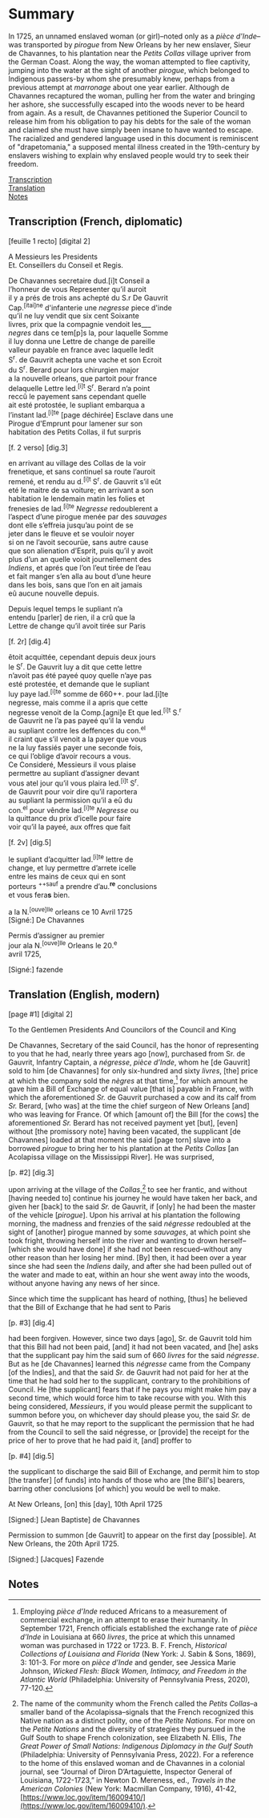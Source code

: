 # Summary   
 In 1725, an unnamed enslaved woman (or girl)–noted only as a *pièce d'Inde*–was transported by *pirogue* from New Orleans by her new enslaver, Sieur de Chavannes, to his plantation near the *Petits Collas* village upriver from the German Coast. Along the way, the woman attempted to flee captivity, jumping into the water at the sight of another *pirogue*, which belonged to Indigenous passers-by whom she presumably knew, perhaps from a previous attempt at *marronage* about one year earlier. Although de Chavannes recaptured the woman, pulling her from the water and bringing her ashore, she successfully escaped into the woods never to be heard from again. As a result, de Chavannes petitioned the Superior Council to release him from his obligation to pay his debts for the sale of the woman and claimed she must have simply been insane to have wanted to escape. The racialized and gendered language used in this document is reminiscent of "drapetomania," a supposed mental illness created in the 19th-century by enslavers wishing to explain why enslaved people would try to seek their freedom.  
   
[Transcription](#transcription-french-diplomatic)  
[Translation](#translation-english-modern)  
[Notes](#notes)  
   
## Transcription (French, diplomatic)  
  
[feuille 1 recto] [digital 2]  
  
  
A Messieurs les Presidents  
Et. Conseillers du Conseil et Regis.  
  
De Chavannes secretaire dud.<sup></sup>[i]t</sup> Conseil a  
l’honneur de vous Representer qu’il auroit  
il y a prés de trois ans achepté du S.r De Gauvrit  
Cap.<sup>[itai]ne</sup> d'infanterie une *negresse* piece d'inde  
qu’il ne luy vendit que six cent Soixante  
livres, prix que la compagnie vendoit les___  
*negres* dans ce tem[p]s la, pour laquelle Somme  
il luy donna une Lettre de change de pareille   
valleur payable en france avec laquelle ledit  
S<sup>r</sup>. de Gauvrit achepta une vache et son Ecroit  
du S<sup>r</sup>. Berard pour lors chirurgien major  
a la nouvelle orleans, que partoit pour france  
delaquelle Lettre led.<sup>[i]t</sup> S<sup>r</sup>. Berard n’a point  
reccû le payement sans cependant quelle  
ait esté protostée, le supliant embarqua a  
l’instant lad.<sup>[i]te</sup> [page déchirée] Esclave dans une  
Pirogue d'Emprunt pour lamener sur son  
habitation des Petits Collas, il fut surpris  
  
  
[f. 2 verso] [dig.3]  
  
  
en arrivant au village des Collas de la voir  
frenetique, et sans continuel sa route l’auroit  
remené, et rendu au d.<sup>[i]t</sup> S<sup>r</sup>. de Gauvrit s’il eût  
eté le maitre de sa voiture; en arrivant a son  
habitation le lendemain matin les folies et  
frenesies de lad.<sup>[i]te</sup> *Negresse* redoublerent a  
l’aspect d’une pirogue menée par des *sauvages*   
dont elle s’effreia jusqu’au point de se  
jeter dans le fleuve et se vouloir noyer  
si on ne l’avoit secourüe, sans autre cause  
que son alienation d’Esprit, puis qu’il y avoit  
plus d’un an quelle voioit journellement des  
*Indiens*, et aprés que l’on l’eut tirée de l’eau  
et fait manger s’en alla au bout d’une heure  
dans les bois, sans que l’on en ait jamais  
eû aucune nouvelle depuis.  
  
  
Depuis lequel temps le supliant n’a  
entendu [parler] de rien, il a crû que la   
Lettre de change qu’il avoit tirée sur Paris  
  
  
[f. 2r] [dig.4]  
  
êtoit acquittée, cependant depuis deux jours  
le S<sup>r</sup>. De Gauvrit luy a dit que cette lettre  
n’avoit pas été payeé quoy quelle n’aye pas  
esté protestée, et demande que le supliant  
luy paye lad.<sup>[i]te</sup> somme de 660++. pour lad.[i]te  
negresse, mais comme il a apris que cette  
negresse venoit de la Comp.[agni]e Et que led.<sup>[i]t</sup> S.<sup>r</sup>  
de Gauvrit ne l’a pas payeé qu’il la vendu  
au supliant contre les deffences du con.<sup>el</sup>  
il craint que s’il venoit a la payer que vous  
ne la luy fassiés payer une seconde fois,  
ce qui l’oblige d’avoir recours a vous.  
Ce Consideré, Messieurs il vous plaise  
permettre au supliant d’assigner devant  
vous atel jour qu’il vous plaira led.<sup>[i]t</sup> S<sup>r</sup>.  
de Gauvrit pour voir dire qu’il raportera  
au supliant la permission qu’il a eû du  
con.<sup>el</sup> pour vêndre lad.<sup>[i]te</sup> *Negresse* ou  
la quittance du prix d’icelle pour faire  
voir qu’il la payeé, aux offres que fait  
  
  
[f. 2v] [dig.5]  
  
  
le supliant d’acquitter lad.<sup>[i]te</sup> lettre de  
change, et luy permettre d’arrete icelle  
entre les mains de ceux qui en sont  
porteurs <sup>++sauf</sup> a prendre d’au.<sup>**re**</sup> conclusions  
et vous fera**s** bien.  
  
a la N.<sup>[ouve]lle</sup> orleans ce 10 Avril 1725  
[Signé:] De Chavannes  
  
Permis d’assigner au premier  
jour ala N.<sup>[ouve]lle</sup> Orleans le 20.<sup>e</sup>  
avril 1725,   
  
  
[Signé:] fazende  
  
  
## Translation (English, modern)  
  
[page #1] [digital 2]  
  

To the Gentlemen Presidents And Councilors of the Council and King  
  
De Chavannes, Secretary of the said Council, has the honor of representing to you that he had, nearly three years ago [now], purchased from Sr. de Gauvrit, Infantry Captain, a *négresse*, *pièce d’Inde*, whom he [de Gauvrit] sold to him [de Chavannes] for only six-hundred and sixty *livres*, [the] price at which the company sold the *nègres* at that time,[^i] for which amount he gave him a Bill of Exchange of equal value [that is] payable in France, with which the aforementioned *Sr.* de Gauvrit purchased a cow and its calf from *Sr.* Berard, [who was] at the time the chief surgeon of New Orleans [and] who was leaving for France. Of which [amount of] the Bill [for the cows] the aforementioned *Sr.* Berard has not received payment yet [but], [even] without [the promissory note] having been vacated, the supplicant [de Chavannes] loaded at that moment the said [page torn] slave into a borrowed *pirogue* to bring her to his plantation at the *Petits Collas* [an Acolapissa village on the Mississippi River]. He was surprised,  
  
  
[p. #2] [dig.3]  
  
    
upon arriving at the village of the *Collas*,[^ii] to see her frantic, and without [having needed to] continue his journey he would have taken her back, and given her [back] to the said *Sr.* de Gauvrit, if [only] he had been the master of the vehicle [*pirogue*]. Upon his arrival at his plantation the following morning, the madness and frenzies of the said *négresse* redoubled at the sight of [another] pirogue manned by some *sauvages*, at which point she took fright, throwing herself into the river and wanting to drown herself–[which she would have done] if she had not been rescued–without any other reason than her losing her mind. [By] then, it had been over a year since she had seen the *Indiens* daily, and after she had been pulled out of the water and made to eat, within an hour she went away into the woods, without anyone having any news of her since.  
  
Since which time the supplicant has heard of nothing, [thus] he believed that the Bill of Exchange that he had sent to Paris  
  
  
[p. #3] [dig.4]  
  
  
had been forgiven. However, since two days [ago], Sr. de Gauvrit told him that this Bill had not been paid, [and] it had not been vacated, and [he] asks that the supplicant pay him the said sum of 660 *livres* for the said *négresse*. But as he [de Chavannes] learned this *négresse* came from the Company [of the Indies], and that the said *Sr.* de Gauvrit had not paid for her at the time that he had sold her to the supplicant, contrary to the prohibitions of Council. He [the supplicant] fears that if he pays you might make him pay a second time, which would force him to take recourse with you. With this being considered, *Messieurs*, if you would please permit the supplicant to summon before you, on whichever day should please you, the said *Sr.* de Gauvrit, so that he may report to the supplicant the permission that he had from the Council to sell the said négresse, or [provide] the receipt for the price of her to prove that he had paid it, [and] proffer to  
  
  
[p. #4] [dig.5]  
  
  
the supplicant to discharge the said Bill of Exchange, and permit him to stop [the transfer] [of funds] into hands of those who are [the Bill's] bearers, barring other conclusions [of which] you would be well to make.  
  
At New Orleans, [on] this [day], 10th April 1725  
  
[Signed:] [Jean Baptiste] de Chavannes  
  
  
Permission to summon [de Gauvrit] to appear on the first day [possible]. At New Orleans, the 20th April 1725.   
  
[Signed:] [Jacques] Fazende  
  
  
## Notes    
  
[^i]: Employing *pièce d’Inde* reduced Africans to a measurement of commercial exchange, in an attempt to erase their humanity. In September 1721, French officials established the exchange rate of *pièce d’Inde* in Louisiana at 660 *livres*, the price at which this unnamed woman was purchased in 1722 or 1723. B. F. French, *Historical Collections of Louisiana and Florida* (New York: J. Sabin & Sons, 1869), 3: 101-3. For more on *pièce d’Inde* and gender, see Jessica Marie Johnson, *Wicked Flesh: Black Women, Intimacy, and Freedom in the Atlantic World* (Philadelphia: University of Pennsylvania Press, 2020), 77-120.    
     
[^ii]: The name of the community whom the French called the *Petits Collas*–a smaller band of the Acolapissa–signals that the French recognized this Native nation as a distinct polity, one of the *Petite Nations*. For more on the *Petite Nations* and the diversity of strategies they pursued in the Gulf South to shape French colonization, see Elizabeth N. Ellis, *The Great Power of Small Nations: Indigenous Diplomacy in the Gulf South* (Philadelphia: University of Pennsylvania Press, 2022). For a reference to the home of this enslaved woman and de Chavannes in a colonial journal, see “Journal of Diron D’Artaguiette, Inspector General of Louisiana, 1722-1723,” in Newton D. Mereness, ed., *Travels in the American Colonies* (New York: Macmillan Company, 1916), 41-42, [https://www.loc.gov/item/16009410/](https://www.loc.gov/item/16009410/).
